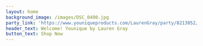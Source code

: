 ```yaml
---
layout: home
background_image: /images/DSC_0490.jpg
party_link: 'https://www.youniqueproducts.com/LaurenGray/party/8213052/view?vh=1'
header_text: Welcome! Younique by Lauren Gray
button_text: Shop Now
---
```


